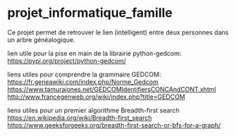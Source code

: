 # projet_informatique_famille

Ce projet permet de retrouver le lien (intelligent) entre deux personnes dans un arbre généalogique.


lien utile pour la pise en main de la librairie python-gedcom:
https://pypi.org/project/python-gedcom/


liens utiles pour comprendre la grammaire GEDCOM:
https://fr.geneawiki.com/index.php/Norme_Gedcom
https://www.tamurajones.net/GEDCOMIdentifiersCONCAndCONT.xhtml
http://www.francegenweb.org/wiki/index.php?title=GEDCOM


liens utiles pour un premier algorithme Breadth-first search
https://en.wikipedia.org/wiki/Breadth-first_search
https://www.geeksforgeeks.org/breadth-first-search-or-bfs-for-a-graph/



